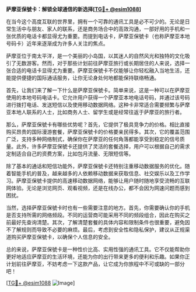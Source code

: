 **萨摩亚保號卡：解锁全球通信的新选择[[TG💪+ @esim1088](https://t.me/s/esim1088)]**

在当今这个高度互联的世界里，拥有一个可靠的通讯工具是必不可少的。无论是日常生活中与朋友、家人的联系，还是商务场合中的高效沟通，一部好用的手机和一张优质的电话卡都显得尤为重要。而提到电话卡，萨摩亚保號卡（也称萨摩亚本地号码卡）近年来逐渐成为许多人关注的焦点。

萨摩亚位于南太平洋，是一个美丽的小岛国，以其迷人的自然风光和独特的文化吸引了无数游客。然而，对于那些计划前往萨摩亚旅行或长期居住的人来说，选择一张合适的电话卡显得尤为重要。萨摩亚保號卡不仅能够让你轻松融入当地生活，还能提供便捷的国际通话服务，让你无论身处何地都能保持联络畅通。

首先，让我们来了解一下什么是萨摩亚保號卡。简单来说，这是一种可以在萨摩亚使用的本地号码电话卡。它允许用户获得一个萨摩亚本地电话号码，并通过该号码进行拨打电话、发送短信以及使用移动数据网络。这种卡非常适合需要频繁与萨摩亚本地人联系的人士，比如商务人士、留学生或是经常往返于萨摩亚的旅行者。

那么，萨摩亚保號卡有哪些优势呢？首先，它提供了极具竞争力的价格。相比直接购买昂贵的国际漫游套餐，萨摩亚保號卡的价格要亲民得多。其次，它的覆盖范围广泛，支持多种网络制式，确保你在萨摩亚的任何角落都能享受到稳定的信号质量。此外，许多萨摩亚保號卡还提供了灵活的套餐选择，用户可以根据自己的需求定制适合自己的资费方案，比如包月流量、无限短信等。

除了基本的通话和短信功能外，萨摩亚保號卡还特别注重移动数据服务的优化。随着智能手机的普及，越来越多的人依赖移动数据来获取信息、社交娱乐以及工作学习。萨摩亚保號卡提供的高速移动数据网络，能够让用户随时随地享受流畅的互联网体验。无论是浏览网页、观看视频，还是在线办公，都不会因为网速问题而感到困扰。

当然，选择萨摩亚保號卡时也有一些需要注意的地方。首先，你需要确认你的手机是否支持所需的网络频段。不同的运营商可能采用不同的频段组合，因此在购买之前最好先查询清楚。其次，了解清楚套餐的具体内容和限制条件也很重要，避免因不了解规则而导致不必要的麻烦。最后，考虑到安全性和隐私保护，建议从正规渠道购买萨摩亚保號卡，以确保个人信息的安全。

总的来说，萨摩亚保號卡是一种性价比高、实用性强的通讯工具。它不仅能帮助你更好地适应萨摩亚的生活环境，还能为你的出行带来更多的便利和乐趣。如果你正计划前往萨摩亚，不妨考虑一下这款产品，让它成为你旅程中不可或缺的一部分吧！

[[TG💪+ @esim1088](https://t.me/s/esim1088) ![Image](https://i.postimg.cc/4NQfJmqS/Snipaste-2025-05-13-00-14-12.png)]